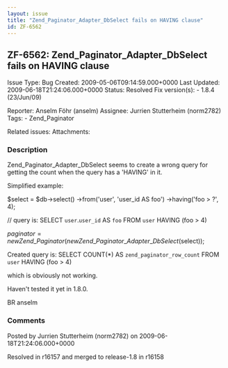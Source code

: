 ```yaml
---
layout: issue
title: "Zend_Paginator_Adapter_DbSelect fails on HAVING clause"
id: ZF-6562
---
```


ZF-6562: Zend\_Paginator\_Adapter\_DbSelect fails on HAVING clause
------------------------------------------------------------------

 Issue Type: Bug Created: 2009-05-06T09:14:59.000+0000 Last Updated: 2009-06-18T21:24:06.000+0000 Status: Resolved Fix version(s): - 1.8.4 (23/Jun/09)
 
 Reporter:  Anselm Föhr (anselm)  Assignee:  Jurrien Stutterheim (norm2782)  Tags: - Zend\_Paginator
 
 Related issues: 
 Attachments: 
### Description

Zend\_Paginator\_Adapter\_DbSelect seems to create a wrong query for getting the count when the query has a 'HAVING' in it.

Simplified example:

$select = $db->select() ->from('user', 'user\_id AS foo') ->having('foo > ?', 4);

// query is: SELECT `user`.`user_id` AS `foo` FROM `user` HAVING (foo > 4)

$paginator = new Zend\_Paginator(new Zend\_Paginator\_Adapter\_DbSelect($select));

Created query is: SELECT COUNT(\*) AS `zend_paginator_row_count` FROM `user` HAVING (foo > 4)

which is obviously not working.

Haven't tested it yet in 1.8.0.

BR anselm

 

 

### Comments

Posted by Jurrien Stutterheim (norm2782) on 2009-06-18T21:24:06.000+0000

Resolved in r16157 and merged to release-1.8 in r16158

 

 